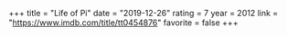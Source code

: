 +++
title = "Life of Pi"
date = "2019-12-26"
rating = 7
year = 2012
link = "https://www.imdb.com/title/tt0454876"
favorite = false
+++
